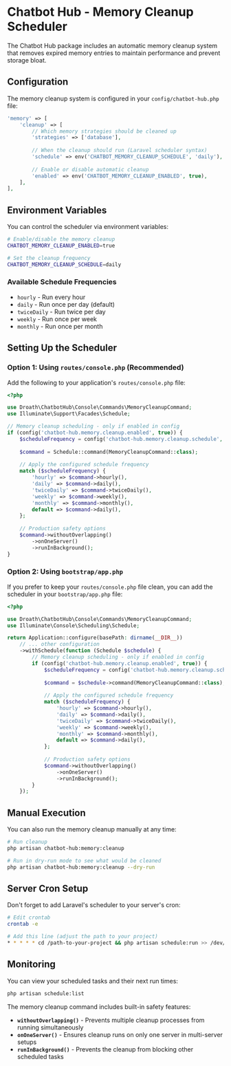 # Chatbot Hub - Memory Cleanup Scheduler

The Chatbot Hub package includes an automatic memory cleanup system that removes expired memory entries to maintain performance and prevent storage bloat.

## Configuration

The memory cleanup system is configured in your `config/chatbot-hub.php` file:

```php
'memory' => [
    'cleanup' => [
        // Which memory strategies should be cleaned up
        'strategies' => ['database'],
        
        // When the cleanup should run (Laravel scheduler syntax)
        'schedule' => env('CHATBOT_MEMORY_CLEANUP_SCHEDULE', 'daily'),
        
        // Enable or disable automatic cleanup
        'enabled' => env('CHATBOT_MEMORY_CLEANUP_ENABLED', true),
    ],
],
```

## Environment Variables

You can control the scheduler via environment variables:

```bash
# Enable/disable the memory cleanup
CHATBOT_MEMORY_CLEANUP_ENABLED=true

# Set the cleanup frequency
CHATBOT_MEMORY_CLEANUP_SCHEDULE=daily
```

### Available Schedule Frequencies

- `hourly` - Run every hour
- `daily` - Run once per day (default)
- `twiceDaily` - Run twice per day  
- `weekly` - Run once per week
- `monthly` - Run once per month

## Setting Up the Scheduler

### Option 1: Using `routes/console.php` (Recommended)

Add the following to your application's `routes/console.php` file:

```php
<?php

use Droath\ChatbotHub\Console\Commands\MemoryCleanupCommand;
use Illuminate\Support\Facades\Schedule;

// Memory cleanup scheduling - only if enabled in config
if (config('chatbot-hub.memory.cleanup.enabled', true)) {
    $scheduleFrequency = config('chatbot-hub.memory.cleanup.schedule', 'daily');
    
    $command = Schedule::command(MemoryCleanupCommand::class);
    
    // Apply the configured schedule frequency
    match ($scheduleFrequency) {
        'hourly' => $command->hourly(),
        'daily' => $command->daily(),
        'twiceDaily' => $command->twiceDaily(),
        'weekly' => $command->weekly(),
        'monthly' => $command->monthly(),
        default => $command->daily(),
    };
    
    // Production safety options
    $command->withoutOverlapping()
        ->onOneServer()
        ->runInBackground();
}
```

### Option 2: Using `bootstrap/app.php`

If you prefer to keep your `routes/console.php` file clean, you can add the scheduler in your `bootstrap/app.php` file:

```php
<?php

use Droath\ChatbotHub\Console\Commands\MemoryCleanupCommand;
use Illuminate\Console\Scheduling\Schedule;

return Application::configure(basePath: dirname(__DIR__))
    // ... other configuration
    ->withSchedule(function (Schedule $schedule) {
        // Memory cleanup scheduling - only if enabled in config
        if (config('chatbot-hub.memory.cleanup.enabled', true)) {
            $scheduleFrequency = config('chatbot-hub.memory.cleanup.schedule', 'daily');
            
            $command = $schedule->command(MemoryCleanupCommand::class);
            
            // Apply the configured schedule frequency
            match ($scheduleFrequency) {
                'hourly' => $command->hourly(),
                'daily' => $command->daily(),
                'twiceDaily' => $command->twiceDaily(),
                'weekly' => $command->weekly(),
                'monthly' => $command->monthly(),
                default => $command->daily(),
            };
            
            // Production safety options
            $command->withoutOverlapping()
                ->onOneServer()
                ->runInBackground();
        }
    });
```

## Manual Execution

You can also run the memory cleanup manually at any time:

```bash
# Run cleanup
php artisan chatbot-hub:memory:cleanup

# Run in dry-run mode to see what would be cleaned
php artisan chatbot-hub:memory:cleanup --dry-run
```

## Server Cron Setup

Don't forget to add Laravel's scheduler to your server's cron:

```bash
# Edit crontab
crontab -e

# Add this line (adjust the path to your project)
* * * * * cd /path-to-your-project && php artisan schedule:run >> /dev/null 2>&1
```

## Monitoring

You can view your scheduled tasks and their next run times:

```bash
php artisan schedule:list
```

The memory cleanup command includes built-in safety features:
- **`withoutOverlapping()`** - Prevents multiple cleanup processes from running simultaneously
- **`onOneServer()`** - Ensures cleanup runs on only one server in multi-server setups
- **`runInBackground()`** - Prevents the cleanup from blocking other scheduled tasks